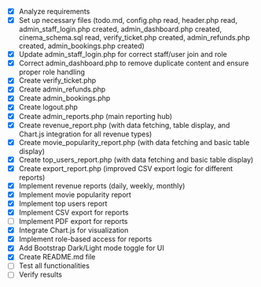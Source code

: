- [x] Analyze requirements
- [x] Set up necessary files (todo.md, config.php read, header.php read, admin_staff_login.php created, admin_dashboard.php created, cinema_schema.sql read, verify_ticket.php created, admin_refunds.php created, admin_bookings.php created)
- [x] Update admin_staff_login.php for correct staff/user join and role
- [x] Correct admin_dashboard.php to remove duplicate content and ensure proper role handling
- [x] Create verify_ticket.php
- [x] Create admin_refunds.php
- [x] Create admin_bookings.php
- [x] Create logout.php
- [x] Create admin_reports.php (main reporting hub)
- [x] Create revenue_report.php (with data fetching, table display, and Chart.js integration for all revenue types)
- [x] Create movie_popularity_report.php (with data fetching and basic table display)
- [x] Create top_users_report.php (with data fetching and basic table display)
- [x] Create export_report.php (improved CSV export logic for different reports)
- [x] Implement revenue reports (daily, weekly, monthly)
- [x] Implement movie popularity report
- [x] Implement top users report
- [x] Implement CSV export for reports
- [ ] Implement PDF export for reports
- [x] Integrate Chart.js for visualization
- [x] Implement role-based access for reports
- [x] Add Bootstrap Dark/Light mode toggle for UI
- [x] Create README.md file
- [ ] Test all functionalities
- [ ] Verify results
